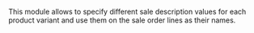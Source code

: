 This module allows to specify different sale description values for each
product variant and use them on the sale order lines as their names.
